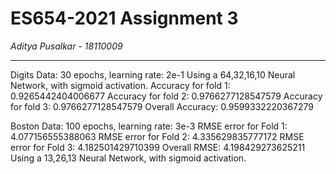 # ES654-2021 Assignment 3

*Aditya Pusalkar* - *18110009*

------

Digits Data: 30 epochs, learning rate: 2e-1
Using a 64,32,16,10 Neural Network, with sigmoid activation.
Accuracy for fold 1: 0.9265442404006677
Accuracy for fold 2: 0.9766277128547579
Accuracy for fold 3: 0.9766277128547579
Overall Accuracy: 0.9599332220367279

Boston Data: 100 epochs, learning rate: 3e-3
RMSE error for Fold 1: 4.077156555388063
RMSE error for Fold 2: 4.335629835777172
RMSE error for Fold 3: 4.182501429710399
Overall RMSE: 4.198429273625211
Using a 13,26,13 Neural Network, with sigmoid activation.
